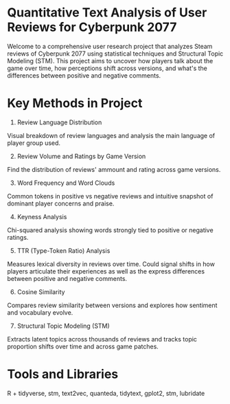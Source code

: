 # Quantitative Text Analysis of User Reviews for Cyberpunk 2077

Welcome to a comprehensive user research project that analyzes Steam reviews of Cyberpunk 2077 using statistical techniques and Structural Topic Modeling (STM). This project aims to uncover how players talk about the game over time, how perceptions shift across versions, and what's the differences between positive and negative comments.

# Key Methods in Project

1. Review Language Distribution

Visual breakdown of review languages and analysis the main language of player group used.

2. Review Volume and Ratings by Game Version

Find the distribution of reviews' ammount and rating across game versions.

3. Word Frequency and Word Clouds

Common tokens in positive vs negative reviews and intuitive snapshot of dominant player concerns and praise.

4. Keyness Analysis

Chi-squared analysis showing words strongly tied to positive or negative ratings.

5. TTR (Type-Token Ratio) Analysis

Measures lexical diversity in reviews over time. Could signal shifts in how players articulate their experiences as well as the express differences between positive and negative comments.

6. Cosine Similarity

Compares review similarity between versions and explores how sentiment and vocabulary evolve.

7. Structural Topic Modeling (STM)

Extracts latent topics across thousands of reviews and tracks topic proportion shifts over time and across game patches.

# Tools and Libraries

R + tidyverse, stm, text2vec, quanteda, tidytext, gplot2, stm, lubridate

